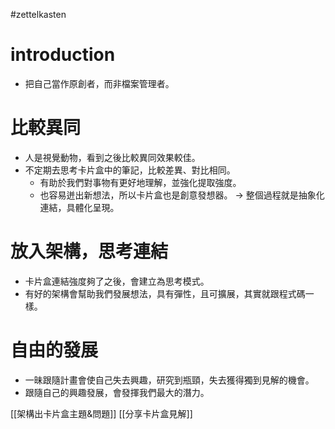 #zettelkasten 

# introduction
- 把自己當作原創者，而非檔案管理者。

# 比較異同
- 人是視覺動物，看到之後比較異同效果較佳。
- 不定期去思考卡片盒中的筆記，比較差異、對比相同。
	- 有助於我們對事物有更好地理解，並強化提取強度。
	- 也容易迸出新想法，所以卡片盒也是創意發想器。
	-> 整個過程就是抽象化連結，具體化呈現。

# 放入架構，思考連結
- 卡片盒連結強度夠了之後，會建立為思考模式。
- 有好的架構會幫助我們發展想法，具有彈性，且可擴展，其實就跟程式碼一樣。

# 自由的發展
- 一昧跟隨計畫會使自己失去興趣，研究到瓶頸，失去獲得獨到見解的機會。
- 跟隨自己的興趣發展，會發揮我們最大的潛力。

[[架構出卡片盒主題&問題]]
[[分享卡片盒見解]]

